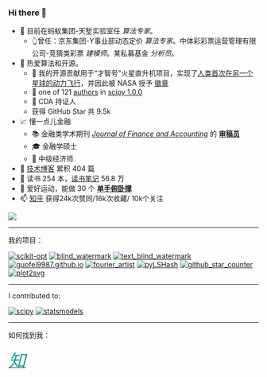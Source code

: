 
<h3 id="hi-there-">Hi there 👋</h3>
<ul>
<li>👯 目前在蚂蚁集团-天堑实验室任 <em>算法专家</em>。
    <ul>
<li>👆曾任：京东集团-Y事业部动态定价 <em>算法专家</em>。中体彩彩票运营管理有限公司-竞猜类彩票 <em>建模师</em>。某私募基金 <em>分析员</em>。</li>
</ul>
</li>
<li>🧮 热爱算法和开源。
    <ul>
<li>🚀  我的开源贡献用于“才智号”火星直升机项目，实现了<a href="https://github.com/readme/featured/nasa-ingenuity-helicopter">人类首次在另一个星球的动力飞行</a>，并因此被 NASA 授予 <a href="https://github.com/guofei9987?achievement=mars-2020-contributor&amp;tab=achievements">徽章</a></li>
<li>🤔 one of 121 <a href="https://github.com/scipy/scipy/issues/7798">authors</a> in <a href="https://github.com/scipy/scipy/releases/tag/v1.0.0">scipy 1.0.0</a></li>
<li>📃 CDA 持证人</li>
<li>获得 GitHub Star 共 9.5k</li>
</ul>
</li>
<li>📈 懂一点儿金融
    <ul>
<li>📚 金融类学术期刊 <em><a href="http://www.sciencepublishinggroup.com/journal/index?journalid=171">Journal of Finance and Accounting</a></em> 的 <strong><a href="https://www.guofei.site/pages/certification.html#Reviewer">审稿员</a></strong></li>
<li>🎓 金融学硕士</li>
<li>📝 中级经济师</li>
</ul>
</li>
<li>🔭 <a href="https://www.guofei.site/">技术博客</a> 累积 404 篇</li>
<li>📖 读书 254 本，<a href="https://www.guofei.site/reading/#/">读书笔记</a> 56.8 万</li>
<li>🤸 爱好运动，能做 30 个 <b><a href="https://www.bilibili.com/video/BV1L64y1t7Ef/" target="_blank">单手俯卧撑</a></b></li>
<li>📫 <a href="https://www.zhihu.com/people/guofei9987/answers/by_votes" target="_blank">知乎</a> 获得24k次赞同/16k次收藏/ 10k个关注</li>
</ul>
<img src="https://www.guofei.site/pages/trophy.svg">
<hr/>
<p>我的项目：</p>
<p><a href="https://github.com/guofei9987/scikit-opt"><img alt="scikit-opt" src="https://www.guofei.site/public/icon/scikit-opt.svg"/></a>
<a href="https://github.com/guofei9987/blind_watermark"><img alt="blind_watermark" src="https://www.guofei.site/public/icon/blind_watermark.svg"/></a>
<a href="https://github.com/guofei9987/text_blind_watermark"><img alt="text_blind_watermark" src="https://www.guofei.site/public/icon/text_blind_watermark.svg"/></a>
<a href="https://github.com/guofei9987/guofei9987.github.io"><img alt="guofei9987.github.io" src="https://www.guofei.site/public/icon/guofei9987.github.io.svg"/></a>
<a href="https://github.com/guofei9987/fourier_artist"><img alt="fourier_artist" src="https://www.guofei.site/public/icon/fourier_artist.svg"/></a>
<a href="https://github.com/guofei9987/pyLSHash"><img alt="pyLSHash" src="https://www.guofei.site/public/icon/pyLSHash.svg"/></a>
<a href="https://github.com/guofei9987/github_star_counter"><img alt="github_star_counter" src="https://www.guofei.site/public/icon/github_star_counter.svg"/></a>
<a href="https://github.com/guofei9987/plot2svg"><img alt="plot2svg" src="https://www.guofei.site/public/icon/plot2svg.svg"/></a></p>
<hr/>
<p>I contributed to:</p>
<p><a href="https://github.com/scipy/scipy"><img alt="scipy" src="https://github-readme-stats.vercel.app/api/pin/?username=scipy&amp;repo=scipy&amp;theme=radical"/></a>
<a href="https://github.com/guofei9987/statsmodels"><img alt="statsmodels" src="https://github-readme-stats.vercel.app/api/pin/?username=statsmodels&amp;repo=statsmodels&amp;theme=radical"/></a></p>
<hr/>
<p>如何找到我：</p>
<p><a href="https://github.com/guofei9987/"><i class="fa fa-github fa-lg" style="color:#16a095;font-size:70px;"></i></a></p>
<p><a href="https://www.zhihu.com/people/guofei9987/answers/by_votes">
<span class="fa-stack fa-lg" style="color:#16a095;font-size:35px;">
<i class="fa fa-circle fa-stack-2x"></i>
<i class="fa fa-stack-1x fa-inverse">知</i>
</span>
</a></p>
<p><img alt="" src="http://www.guofei.site/public/donate/qr_wechat.jpg"/></p>
